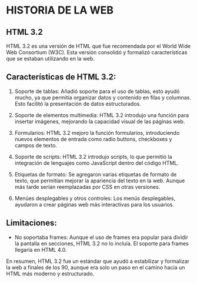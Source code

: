 # HISTORIA DE LA WEB


## HTML 3.2


HTML 3.2 es una versión de HTML que fue recomendada por el World Wide Web Consortium (W3C). Esta versión consolidó y formalizó características que se estaban utilizando en la web. 


## Características de HTML 3.2:


1. Soporte de tablas: Añadió soporte para el uso de tablas, esto ayudó mucho, ya que permitía organizar datos y contenido en filas y columnas. Esto facilitó la presentación de datos estructurados.

2. Soporte de elementos multimedia: HTML 3.2 introdujo una función para insertar imágenes, mejorando la capacidad visual de las páginas web.

3. Formularios: HTML 3.2 mejoro la función formularios, introduciendo nuevos elementos de entrada como radio buttons, checkboxes y campos de texto.

4. Soporte de scripts: HTML 3.2 introdujo scripts, lo que permitió la integración de lenguajes como JavaScript dentro del código HTML.

5. Etiquetas de formato: Se agregaron varias etiquetas de formato de texto, que permitían mejorar la apariencia del texto en la web. Aunque más tarde serían reemplazadas por CSS en otras versiones.

6. Menúes desplegables y otros controles: Los menús desplegables, ayudaron a crear páginas web más interactivas para los usuarios.


## Limitaciones:
* No soportaba frames: Aunque el uso de frames era popular  para dividir la pantalla en secciones, HTML 3.2 no lo incluía. El soporte para frames llegaría en HTML 4.0.


En resumen, HTML 3.2 fue un estándar que ayudó a estabilizar y formalizar la web a finales de los 90, aunque era solo un paso en el camino hacia un HTML más moderno y estructurado.

